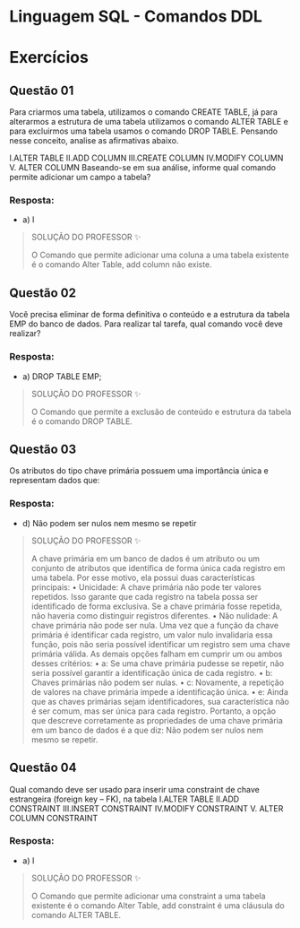 # Linguagem SQL - Comandos DDL

# Exercícios


## Questão 01
Para criarmos uma tabela, utilizamos o comando CREATE TABLE, já para alterarmos a estrutura de uma tabela utilizamos o comando ALTER TABLE e para excluirmos uma tabela usamos o comando DROP TABLE. Pensando nesse conceito, analise as afirmativas abaixo.

I.ALTER TABLE
II.ADD COLUMN
III.CREATE COLUMN
IV.MODIFY COLUMN
V. ALTER COLUMN
Baseando-se em sua análise, informe qual comando permite adicionar um campo a tabela?

### Resposta:
- a) ​I

> SOLUÇÃO DO PROFESSOR ✨
>
> O Comando que permite adicionar uma coluna a uma tabela existente é o comando Alter Table, add column não existe.


## Questão 02
Você precisa eliminar de forma definitiva o conteúdo e a estrutura da tabela EMP do banco de dados. Para realizar tal tarefa, qual comando você deve realizar?

### Resposta:
- a) DROP TABLE EMP;

> SOLUÇÃO DO PROFESSOR ✨
>
> O Comando que permite a exclusão de conteúdo e estrutura da tabela é o comando DROP TABLE.


## Questão 03
Os atributos do tipo chave primária possuem uma importância única e representam dados que:

### Resposta:
- d) Não podem ser nulos nem mesmo se repetir

> SOLUÇÃO DO PROFESSOR ✨
>
> A chave primária em um banco de dados é um atributo ou um conjunto de atributos que identifica de forma única cada registro em uma tabela. Por esse motivo, ela possui duas características principais:
> • Unicidade: A chave primária não pode ter valores repetidos. Isso garante que cada registro na tabela possa ser identificado de forma exclusiva. Se a chave primária fosse repetida, não haveria como distinguir registros diferentes.
> • Não nulidade: A chave primária não pode ser nula. Uma vez que a função da chave primária é identificar cada registro, um valor nulo invalidaria essa função, pois não seria possível identificar um registro sem uma chave primária válida.
> As demais opções falham em cumprir um ou ambos desses critérios:
> • a: Se uma chave primária pudesse se repetir, não seria possível garantir a identificação única de cada registro.
> • b: Chaves primárias não podem ser nulas.
> • c: Novamente, a repetição de valores na chave primária impede a identificação única.
> • e: Ainda que as chaves primárias sejam identificadores, sua característica não é ser comum, mas ser única para cada registro.
> Portanto, a opção que descreve corretamente as propriedades de uma chave primária em um banco de dados é a que diz: Não podem ser nulos nem mesmo se repetir.


## Questão 04
Qual comando deve ser usado para inserir uma constraint de chave estrangeira (foreign key – FK), na tabela
I.ALTER TABLE
II.ADD CONSTRAINT
III.INSERT CONSTRAINT
IV.MODIFY CONSTRAINT
V. ALTER COLUMN CONSTRAINT

### Resposta:
- a) I

> SOLUÇÃO DO PROFESSOR ✨
>
> O Comando que permite adicionar uma constraint a uma tabela existente é o comando Alter Table, add constraint é uma cláusula do comando ALTER TABLE.

